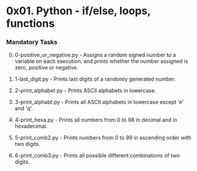 # 0x01. Python - if/else, loops, functions

### Mandatory Tasks
0. 0-positive_or_negative.py - Assigns a random signed number to a variable on each execution, and prints whether the number assigned is zero, positive or negative.

1. 1-last_digit.py - Prints last digits of a randomly generated number.

2. 2-print_alphabet.py - Prints ASCII alphabets in lowercase.

3. 3-print_alphabt.py - Prints all ASCII alphabets in lowercase except 'e' and 'q'.

4. 4-print_hexa.py - Prints all numbers from 0 to 98 in decimal and in hexadecimal.

5. 5-print_comb2.py - Prints numbers from 0 to 99 in ascending order with two digits.

6. 6-print_comb3.py - Prints all possible different combinations of two digits.
